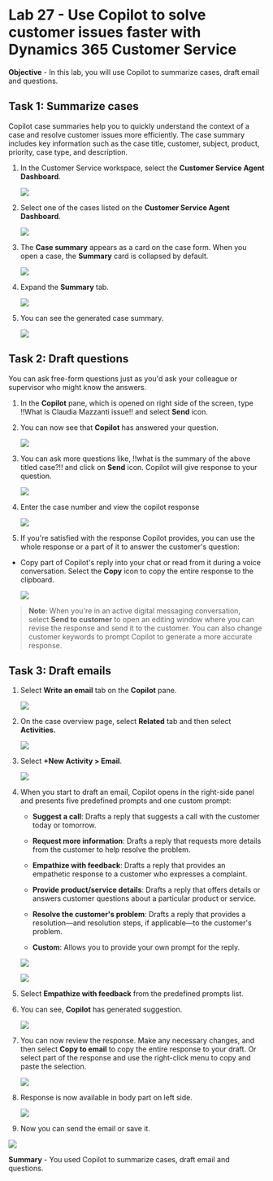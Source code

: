 # Lab 27 - Use Copilot to solve customer issues faster with Dynamics 365 Customer Service

**Objective** - In this lab, you will use Copilot to summarize cases, draft email and questions.

## Task 1: Summarize cases

Copilot case summaries help you to quickly understand the context of a
case and resolve customer issues more efficiently. The case summary
includes key information such as the case title, customer, subject,
product, priority, case type, and description.

1. In the Customer Service workspace, select the **Customer Service Agent Dashboard**.

    ![](./media/media25/image4.png)

2. Select one of the cases listed on the **Customer Service Agent Dashboard**.

    ![](./media/media25/image5.png)

3. The **Case summary** appears as a card on the case form. When you
    open a case, the **Summary** card is collapsed by default.

    ![](./media/media25/image6.png)

4.  Expand the **Summary** tab.

    ![](./media/media25/image7.png)

5.  You can see the generated case summary.

    ![](./media/media25/image8.png)

## Task 2: Draft questions

You can ask free-form questions just as you'd ask your colleague or
supervisor who might know the answers.

1.  In the **Copilot** pane, which is opened on right side of the
    screen, type !!What is Claudia Mazzanti issue!! and select
    **Send** icon.

2.  You can now see that **Copilot** has answered your question.

    ![](./media/media25/image9.png)

3.  You can ask more questions like, !!what is the summary of the above
    titled case?!! and click on **Send** icon. Copilot will give
    response to your question.

    ![](./media/media25/image10.png)

4.  Enter the case number and view the copilot response

    ![](./media/media25/image11.png)

5.  If you're satisfied with the response Copilot provides, you can use
    the whole response or a part of it to answer the customer's
    question:

- Copy part of Copilot's reply into your chat or read from it during a
  voice conversation. Select the **Copy** icon to copy the entire
  response to the clipboard.

    ![](./media/media25/image12.png)

> **Note**: When you're in an active digital messaging conversation,
> select **Send to customer** to open an editing window where you can
> revise the response and send it to the customer. You can also change
> customer keywords to prompt Copilot to generate a more accurate
> response.

## Task 3: Draft emails

1.  Select **Write an email** tab on the **Copilot** pane.

    ![](./media/media25/image13.png)

2.  On the case overview page, select **Related** tab and then select
    **Activities.**

    ![](./media/media25/image14.png)

3.  Select **+New Activity \> Email**.

    ![](./media/media25/image15.png)

4.  When you start to draft an email, Copilot opens in the right-side  panel and presents five predefined prompts and one custom prompt:

    - **Suggest a call**: Drafts a reply that suggests a call with the
  customer today or tomorrow.

    - **Request more information**: Drafts a reply that requests more
  details from the customer to help resolve the problem.

    - **Empathize with feedback**: Drafts a reply that provides an
  empathetic response to a customer who expresses a complaint.

    - **Provide product/service details**: Drafts a reply that offers
  details or answers customer questions about a particular product or
  service.

    - **Resolve the customer's problem**: Drafts a reply that provides a
  resolution—and resolution steps, if applicable—to the customer's
  problem.

    - **Custom**: Allows you to provide your own prompt for the reply.

    ![](./media/media25/image16.png)

    ![](./media/media25/image17.png)

6.  Select **Empathize with feedback** from the predefined prompts list.

7.  You can see, **Copilot** has generated suggestion.

    ![](./media/media25/image18.png)

8.  You can now review the response. Make any necessary changes, and
    then select **Copy to email** to copy the entire response to your
    draft. Or select part of the response and use the right-click menu
    to copy and paste the selection.

    ![](./media/media25/image19.png)

9.  Response is now available in body part on left side.

    ![](./media/media25/image20.png)

10.  Now you can send the email or save it.

   ![](./media/media25/image21.png)

**Summary** - You used Copilot to summarize cases, draft email and questions.
